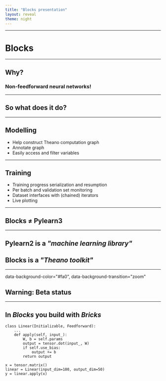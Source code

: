 ```yaml
---
title: "Blocks presentation"
layout: reveal
theme: night
---
```


---

# Blocks

---

## Why?

### Non-feedforward neural networks!

---

## So what does it do?

---

## Modelling

* Help construct Theano computation graph
* Annotate graph
* Easily access and filter variables

---

## Training

* Training progress serialization and resumption
* Per batch and validation set monitoring
* Dataset interfaces with (chained) iterators
* Live plotting

---

## Blocks ≠ Pylearn3

---

## Pylearn2 is a *"machine learning library"*

## Blocks is a *"Theano toolkit"*

---
data-background-color="#fa0", data-background-transition="zoom"

## <i class="fa fa-exclamation-triangle fa-5x"></i>

## Warning: Beta status

---

## In *Blocks* you build with *Bricks*

~~~
class Linear(Initializable, Feedforward):
    ...
    def apply(self, input_):
        W, b = self.params
        output = tensor.dot(input_, W)
        if self.use_bias:
            output += b
        return output

x = tensor.matrix()
linear = Linear(input_dim=100, output_dim=50)
y = linear.apply(x)
~~~
